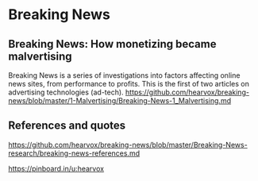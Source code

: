 
# Breaking News

## Breaking News: How monetizing became malvertising
Breaking News is a series of investigations into factors affecting online news sites, from performance to profits. This is the first of two articles on advertising technologies (ad-tech).
https://github.com/hearvox/breaking-news/blob/master/1-Malvertising/Breaking-News-1_Malvertising.md

## References and quotes
https://github.com/hearvox/breaking-news/blob/master/Breaking-News-research/breaking-news-references.md

https://pinboard.in/u:hearvox
